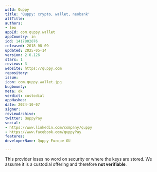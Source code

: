 ```yaml
---
wsId: Quppy
title: 'Quppy: crypto, wallet, neobank'
altTitle: 
authors:
- leo
appId: com.quppy.wallet
appCountry: in
idd: 1417802076
released: 2018-08-09
updated: 2025-05-14
version: 2.0.126
stars: 1
reviews: 3
website: https://quppy.com
repository: 
issue: 
icon: com.quppy.wallet.jpg
bugbounty: 
meta: ok
verdict: custodial
appHashes: 
date: 2024-10-07
signer: 
reviewArchive: 
twitter: QuppyPay
social:
- https://www.linkedin.com/company/quppy
- https://www.facebook.com/quppyPay
features: 
developerName: Quppy Europe OU

---
```


This provider loses no word on security or where the keys are stored. We assume
it is a custodial offering and therefore **not verifiable**.
